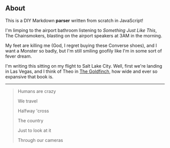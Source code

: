 ## Abo*u*t

This is a DIY Markdown **parser** written from scratch in JavaScript!

I'm limping to the airport bathroom listening to *Something Just Like This*, The Chainsmokers, blasting on the airport speakers at 3AM in the morning.

My feet are killing me (God, I regret buying these Converse shoes), and I want a Monster so badly, but I'm still smiling goofily like I'm in some sort of fever dream.

I'm writing this sitting on my flight to Salt Lake City. Well, first we're landing in Las Vegas, and I think of Theo in [The Goldfinch](https://hackclub.com), how wide and ever so expansive that book is.

---

> Humans are crazy
> 
> We travel
>
> Halfway 'cross
>
> The country
>
> Just to look at it
>
> Through our cameras